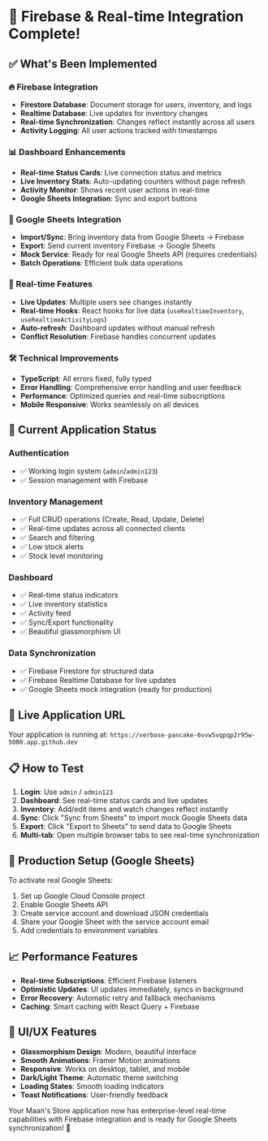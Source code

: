 # 🎉 Firebase & Real-time Integration Complete!

## ✅ What's Been Implemented

### 🔥 Firebase Integration
- **Firestore Database**: Document storage for users, inventory, and logs
- **Realtime Database**: Live updates for inventory changes
- **Real-time Synchronization**: Changes reflect instantly across all users
- **Activity Logging**: All user actions tracked with timestamps

### 📊 Dashboard Enhancements
- **Real-time Status Cards**: Live connection status and metrics
- **Live Inventory Stats**: Auto-updating counters without page refresh
- **Activity Monitor**: Shows recent user actions in real-time
- **Google Sheets Integration**: Sync and export buttons

### 🔄 Google Sheets Integration
- **Import/Sync**: Bring inventory data from Google Sheets → Firebase
- **Export**: Send current inventory Firebase → Google Sheets
- **Mock Service**: Ready for real Google Sheets API (requires credentials)
- **Batch Operations**: Efficient bulk data operations

### 🚀 Real-time Features
- **Live Updates**: Multiple users see changes instantly
- **Real-time Hooks**: React hooks for live data (`useRealtimeInventory`, `useRealtimeActivityLogs`)
- **Auto-refresh**: Dashboard updates without manual refresh
- **Conflict Resolution**: Firebase handles concurrent updates

### 🛠 Technical Improvements
- **TypeScript**: All errors fixed, fully typed
- **Error Handling**: Comprehensive error handling and user feedback
- **Performance**: Optimized queries and real-time subscriptions
- **Mobile Responsive**: Works seamlessly on all devices

## 🎯 Current Application Status

### Authentication
- ✅ Working login system (`admin`/`admin123`)
- ✅ Session management with Firebase

### Inventory Management
- ✅ Full CRUD operations (Create, Read, Update, Delete)
- ✅ Real-time updates across all connected clients
- ✅ Search and filtering
- ✅ Low stock alerts
- ✅ Stock level monitoring

### Dashboard
- ✅ Real-time status indicators
- ✅ Live inventory statistics
- ✅ Activity feed
- ✅ Sync/Export functionality
- ✅ Beautiful glassmorphism UI

### Data Synchronization
- ✅ Firebase Firestore for structured data
- ✅ Firebase Realtime Database for live updates
- ✅ Google Sheets mock integration (ready for production)

## 🔗 Live Application URL
Your application is running at: `https://verbose-pancake-6vvw5vqpqp2r95w-5000.app.github.dev`

## 📋 How to Test

1. **Login**: Use `admin` / `admin123`
2. **Dashboard**: See real-time status cards and live updates
3. **Inventory**: Add/edit items and watch changes reflect instantly
4. **Sync**: Click "Sync from Sheets" to import mock Google Sheets data
5. **Export**: Click "Export to Sheets" to send data to Google Sheets
6. **Multi-tab**: Open multiple browser tabs to see real-time synchronization

## 🔧 Production Setup (Google Sheets)

To activate real Google Sheets:
1. Set up Google Cloud Console project
2. Enable Google Sheets API
3. Create service account and download JSON credentials
4. Share your Google Sheet with the service account email
5. Add credentials to environment variables

## 📈 Performance Features

- **Real-time Subscriptions**: Efficient Firebase listeners
- **Optimistic Updates**: UI updates immediately, syncs in background
- **Error Recovery**: Automatic retry and fallback mechanisms
- **Caching**: Smart caching with React Query + Firebase

## 🎨 UI/UX Features

- **Glassmorphism Design**: Modern, beautiful interface
- **Smooth Animations**: Framer Motion animations
- **Responsive**: Works on desktop, tablet, and mobile
- **Dark/Light Theme**: Automatic theme switching
- **Loading States**: Smooth loading indicators
- **Toast Notifications**: User-friendly feedback

Your Maan's Store application now has enterprise-level real-time capabilities with Firebase integration and is ready for Google Sheets synchronization! 🚀
